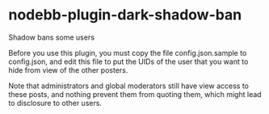 # nodebb-plugin-dark-shadow-ban
Shadow bans some users

Before you use this plugin, you must copy the file config.json.sample to config.json, and edit this file to put the UIDs of the user that you want to hide from view of the other posters.

Note that administrators and global moderators still have view access to these posts, and nothing prevent them from quoting them, which might lead to disclosure to other users.
